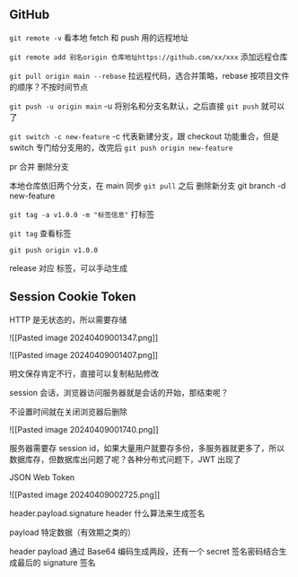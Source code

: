 
## GitHub

`git remote -v` 看本地 fetch 和 push 用的远程地址

`git remote add 别名origin 仓库地址https://github.com/xx/xxx` 添加远程仓库

`git pull origin main --rebase` 拉远程代码，选合并策略，rebase 按项目文件的顺序？不按时间节点

`git push -u origin main`  -u 将别名和分支名默认，之后直接 `git push` 就可以了

`git switch -c new-feature` -c 代表新建分支，跟 checkout 功能重合，但是 switch 专门给分支用的，改完后 `git push origin new-feature`

pr 合并 删除分支

本地仓库依旧两个分支，在 main 同步 `git pull` 之后 删除新分支 git branch -d new-feature

`git tag -a v1.0.0 -m "标签信息"` 打标签

`git tag` 查看标签

`git push origin v1.0.0`

release 对应 标签，可以手动生成


## Session Cookie Token

HTTP 是无状态的，所以需要存储

 ![[Pasted image 20240409001347.png]]

![[Pasted image 20240409001407.png]]


明文保存肯定不行，直接可以复制粘贴修改

session 会话，浏览器访问服务器就是会话的开始，那结束呢？

不设置时间就在关闭浏览器后删除

![[Pasted image 20240409001740.png]]


服务器需要存 session id，如果大量用户就要存多份，多服务器就更多了，所以数据库存，但数据库出问题了呢？各种分布式问题下，JWT 出现了

JSON Web Token

![[Pasted image 20240409002725.png]]

header.payload.signature
header 什么算法来生成签名

payload 特定数据（有效期之类的）

header payload 通过 Base64 编码生成两段，还有一个 secret 签名密码结合生成最后的 signature 签名













